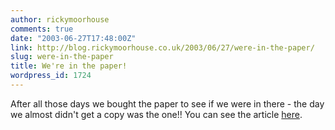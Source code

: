 ```yaml
---
author: rickymoorhouse
comments: true
date: "2003-06-27T17:48:00Z"
link: http://blog.rickymoorhouse.co.uk/2003/06/27/were-in-the-paper/
slug: were-in-the-paper
title: We're in the paper!
wordpress_id: 1724
---
```


After all those days we bought the paper to see if we were in there - the day we almost didn't get a copy was the one!! You can see the article [here](http://www.samespirit.net/uruguay/news).
